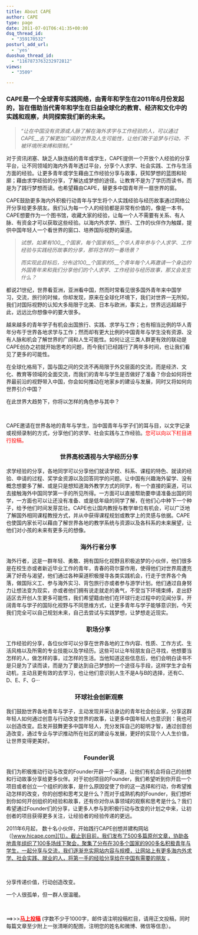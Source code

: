 ```yaml
---
title: About CAPE
author: CAPE
type: page
date: 2011-07-01T06:41:35+00:00
dsq_thread_id:
  - "359170532"
posturl_add_url:
  - 'yes'
duoshuo_thread_id:
  - "1167873763232972812"
views:
  - "3509"

---
```

### CAPE是一个全球青年实践网络，由青年和学生在2011年6月份发起的，旨在借助当代青年和学生在日益全球化的教育、经济和文化中的实践和观察，共同探索我们新的未来。

> _“让在中国没有资源或人脉了解在海外求学与工作经验的人，可以通过CAPE__去了解更加广阔的世界及人生可能性，让他们敢于追梦与行动，不被环境所束缚和限制。”_

对于资讯闭塞、缺乏人脉连结的青年或学生，CAPE提供一个开放个人经验的分享平台，让不同领域的海内外青年透过平台，分享个人求学、社会实践、工作与生活方面的经验。让更多青年或学生藉由工作经验分享与故事，获知梦想的蓝图和轮廓；藉由求学经验的分享，了解达成梦想的途径。让教育不是为了学历而读书，而是为了践行梦想而读。也希望藉由CAPE，替更多中国青年开一扇世界的窗。

CAPE鼓励更多海内外积极行动青年与学生将个人实践经验与经历故事通过网络公开分享给更多朋友。我们认为每一个人的经验都是非常有价值的，像是一本书，CAPE想要作为一个图书馆，收藏大家的经验，让每一个人不需要有关系、有人脉、有资金才可以获取这些经验。以海内外求学、旅行、工作的伙伴作为触媒，提供中国年轻人一个看世界的窗口、培养国际视野的渠道。

> _试想，如果有100__个国家，每个国家有5__个华人青年参与个人求学、工作经验与实践经历故事的分享，那将怎样的一番场景？_
> 
> _而实现此目标后，分布这100__个国家的5__个青年每个人再邀请一个身边的外国青年来和我们分享他们的个人求学、工作经验与经历故事，那又会发生什么？_

<div>
  <p>
    都说21世纪，世界看亚洲，亚洲看中国，然而时常看见很多国外青年来中国学习，交流，旅行的时候，你却发现，原来在全球化环境下，我们对世界一无所知，我们对国际视野的认知大多局限于北美、日本与欧洲，事实上，世界远远超越于此，远远比你想像中的要大很多。
  </p>
  
  <p>
    越来越多的青年学子有机会出国旅行、实践、求学与工作；也有相当比例的华人青年分布于世界各地求学与工作；然而却有更大比例的中国青年与学生没有资源、没有人脉和机会了解世界的广阔和人生可能性。如何让这三类人群更有效的联动是CAPE创办之初就开始思考的问题，而今我们已经践行了两年多时间，也让我们看见了更多的可能性。
  </p>
  
  <p>
    在全球化格局下，国与国之间的交流不再局限于外交层面的交流，而是经济、文化、教育等领域的全面交流，而我们的青年与学生是否做好了准备？你会如何将世界最前沿的视野带入中国，你会如何推动在地家乡的建设与发展，同时又将如何向世界引介中国？
  </p>
  
  <p>
    在此世界大趋势下，你将以怎样的角色参与其中？
  </p>
  
  <p>
    &nbsp;
  </p>
</div>

CAPE邀请在世界各地的青年与学生，当中国青年与学子们的耳与目，以文字记录或视频录制的方式，分享他们的求学、社会实践与工作经验。<span style="color: #ff0000;">您可以向以下栏目进行投稿。</span>

<h3 align="center">
  <b>世界高校透视与大学经历分享</b>
</h3>

求学经验的分享，各地同学可以分享他们就读学校、科系、课程的特色、就读的经验、申请的过程、奖学金资源以及回答同学的问题。让中国有兴趣海外留学、没有概念想要多了解、或是只是想知道海外教学方式的同学，有一个直接的渠道，可以去接触海外中国同学第一手的所见所得。一方面可以直接帮助要申请准备出国的同学，一方面也可以让还没有准备、或是低年级的同学了解，在他们心中种下一个种子，给予他们时间发芽茁壮。CAPE也让国内教授与教学单位有机会，可以广泛地了解国外相同课程教授方式，并从中获得课程规划或教学上的灵感与依据。CAPE也使国内家长可以藉由了解世界各地的教学系统与资源以及各科系的未来展望，让他们对小孩的未来有更多元的想像。

<h3 align="center">
  <b>海外行者分享</b><b> </b>
</h3>

海外行者，这是一群年轻、勇敢、拥有国际化视野且积极追梦的小伙伴，他们很多是在校生亦或者新近毕业工作的青年，青春的荷尔蒙作用，使得他们对世界周遭充满了好奇与渴望，他们通过各种渠道积极搜寻各类实践机会，行走于世界各个角落，做国际义工、参与海外实习、背包旅行亦或者参与游学计划。他们通过自身努力让想法变为现实，亦或者他们拥有说走就走的勇气，不受当下环境束缚，走出舒适区去开创人生更多可能性，我们希望籍由他们在环球行走过程中的见闻分享，开阔青年与学子的国际化视野与不同思维方式，让更多青年与学子能够意识到，今天我们完全可以自己规划未来，自己去尝试与实践梦想，让梦想走近现实。

<h3 align="center">
  <b>职场分享 </b>
</h3>

工作经验的分享，各位伙伴可以分享在世界各地的工作内容、性质、工作方式、生活风格以及所需的专业技能以及学经历。这些可以让年轻朋友自己寻找，他想要当怎样的人，做怎样的事，过怎样的生活。当他知道这些信息后，他们会明白读书不是只是为了读而读，而是为了要达到自己梦想的一个途径与手段，这样学生才会有动机，主动且更有效的去学习，也让他们意识到人生不是A与B的选择，还有C、D、E、F、G···

<h3 align="center">
  <b>环球社会创新观察</b>
</h3>

我们鼓励世界各地青年与学子，主动发现并采访身边的青年社会创业家，分享这群年轻人如何通过创意与行动改变世界的故事，让更多中国年轻人也意识到：我也可以创造改变。启发并鼓舞更多中国年轻人，充分发挥自己的聪明才智，通过创意创造改变，通过专业与学识推动所在社区的建设与发展，更好的实现个人人生价值，让世界变得更美好。

<h3 style="text-align: center;">
  <strong>Founder说</strong>
</h3>

<p style="text-align: left;">
  我们为积极推动行动与改变的Founder开辟一个渠道，让他们有机会将自己的创想和行动故事分享给更多伙伴。对于初创项目的Founder，我们希望听到你开启一个项目或者创立一个组织的故事，是什么原因促使了你的这一选择和行动，你希望推动怎样的改变，你的创想和思考又是什么？而对于成熟机构的Founder，我们想听到你如何开创组织的经验和故事，还有你对你从事领域的观察和思考是什么？我们希望通过Founder们的分享，让更多人参与到积极行动与改变的计划之中来，让初创者的项目获得更多关注，让经验者的经验传递的更远。
</p>

2011年6月起， 数十名小伙伴，开始践行CAPE创想并建构网站（[www.hicape.com][1]）。截止到目前，我们发布了500多篇原创文章，协助各地青年组织了100多场线下聚会，聚集了分布在30多个国家的900多名积极青年与学生，一起分享与交流，我们逐渐充实网站内容与规模，让网站上有更多海内外求学、社会实践、就业的人，将第一手的经验分享给在中国有需要的朋友 。

&nbsp;

分享传递价值，行动创造改变。

一个人很孤单，但一群人很温暖。

&nbsp;

==>>><span style="color: #ff0000;"><strong><a href="mailto:capechina2011@gmail.com"><span style="color: #ff0000;">马上投稿</span></a></strong></span> (字数不少于1000字，邮件请注明投稿栏目，请用正文投稿，同时每篇文章至少附上一张清晰的配图，注明您的姓名和微博、微信等信息）。

 [1]: http://www.hicape.com